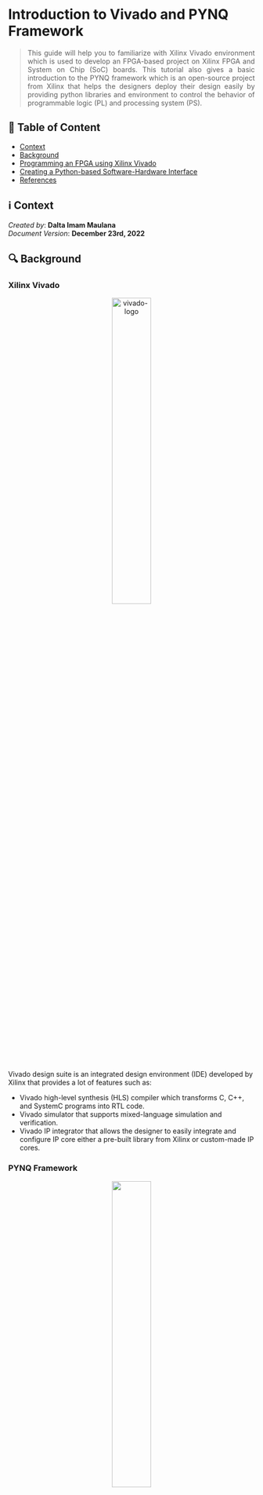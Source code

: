 # Introduction to Vivado and PYNQ Framework
> <div align="justify"> This guide will help you to familiarize with Xilinx Vivado environment which is used to develop an FPGA-based project on Xilinx FPGA and System on Chip (SoC) boards. This tutorial also gives a basic introduction to the PYNQ framework which is an open-source project from Xilinx that helps the designers deploy their design easily by providing python libraries and environment to control the behavior of programmable logic (PL) and processing system (PS). </div>



## :bookmark_tabs: Table of Content

* [Context](#information_source-context)
* [Background](#mag-background)
* [Programming an FPGA using Xilinx Vivado](#programming-an-fpga-using-xilinx-vivado)
* [Creating a Python-based Software-Hardware Interface](#creating-a-python-based-software-hardware-interface)
* [References](#book-references)



## :information_source: Context

*Created by*: **Dalta Imam Maulana**</br>
*Document Version*: **December 23rd, 2022**



## :mag: Background

### Xilinx Vivado
<p align="center">
    <img src="https://github.com/kaistseed/intro-to-xilinx-fpga/blob/ba2040c2c0f33598618073df356e9ae9206edcfd/01-intro-to-vivado-and-pynq/resources/vivado-logo.jpg" alt="vivado-logo" width="40%" />
</p>



Vivado design suite is an integrated design environment (IDE) developed by Xilinx that provides a lot of features such as:

* Vivado high-level synthesis (HLS) compiler which transforms C, C++, and SystemC programs into RTL code.
* Vivado simulator that supports mixed-language simulation and verification.
* Vivado IP integrator that allows the designer to easily integrate and configure IP core either a pre-built library from Xilinx or custom-made IP cores.



### PYNQ Framework
<p align="center">
    <img src="https://github.com/kaistseed/intro-to-xilinx-fpga/blob/ba2040c2c0f33598618073df356e9ae9206edcfd/01-intro-to-vivado-and-pynq/resources/pynq-logo.png" width="40%" />
</p>
PYNQ is an open-source framework from Xilinx that is designed for system designers, software developers, and hardware designers to easily use Xilinx platforms. With the support of Python language and libraries, designers can get the huge benefits of using programmable logic and microprocessors to build more interesting and powerful embedded systems. For now, the PYNQ framework can be used with Zynq, Zynq UltraScale+, Zynq RFSoC, and Alveo accelerator boards.



## Programming an FPGA using Xilinx Vivado

### Installing Vivado

To install Xilinx Vivado on your computer, first, you need to download the installer from the Xilinx website. You can download the software through this link: **https://www.xilinx.com/support/download.html** . On the download page, you can choose either the online installer or offline installer. If you choose an offline installer, then the downloaded software can be used in either Linux or Windows operating systems. 

<p align="center">
    <img src="https://github.com/kaistseed/intro-to-xilinx-fpga/blob/ba2040c2c0f33598618073df356e9ae9206edcfd/01-intro-to-vivado-and-pynq/resources/vivado-install.jpg" width="70%" />
</p>

During the installation process, you need to choose the `Vivado HL Webpack edition` since it doesn't require any license to use the software. If you are using an online installer, please make sure that you have around 40 GB of free space left on your computer since the installer will download a couple of files with a total size of around 35 GB.



### PYNQ Board Setup

In order to set up the PYNQ board, you need to prepare the following items:

* PYNQ Z1 board
* Computer with browser
* Ethernet cable
* Micro USB cable
* Micro SD with a minimum of 8 GB capacity

After preparing those items, the first thing to do is to download the correct PYNQ image file for the board from the following link                                                        **http://www.pynq.io/board.html**. For this tutorial, you will use the PYNQ Z1 board from Digilent. So, download the PYNQ image for the PYNQ Z1 board.

<p align="center">
    <img src="https://github.com/kaistseed/intro-to-xilinx-fpga/blob/ba2040c2c0f33598618073df356e9ae9206edcfd/01-intro-to-vivado-and-pynq/resources/pynq-download.jpg" width="70%" />
</p>

After downloading the PYNQ Image, flash the image into the SD card using an OS flasher tool such as `Balena Etcher`. You can download Balena Etcher software from **https://www.balena.io/etcher/**. After flashing the PYNQ image to an SD card, now you can try to connect the board to your computer by following the steps below:

<p align="center">
    <img src="https://github.com/kaistseed/intro-to-xilinx-fpga/blob/ba2040c2c0f33598618073df356e9ae9206edcfd/01-intro-to-vivado-and-pynq/resources/pynq-setup.jpg" width="50%" />
</p>

1.	Set the JP4 jumper to SD position by placing the jumper over the top two pins as in the figure above.
2.	If you use a micro USB cable to supply power to the board, place the JP5 jumper in a USB position. You can also power the board with a 12 V external power supply by configuring the JP5 jumper to REG position.
3.	Insert microSD card with PYNQ image to the micro SD card slot in the bottom of the board.
4.	Connect the micro USB cable to the board and computer.
5.	Connect the board to the network by using an ethernet cable. The connection can be done directly to the computer or via a network router.
6.	Turn on the board and check whether the board is operating correctly by looking at the LED indicator in the board. After turning on the board, RED LD13 LED will turn on immediately indicating that the board has power. Shortly after that, Yellow LD12 LED will also turn on to show up that the board is working correctly. After a minute, two BLUE LD4 & LD5 LED will start flashing to indicate that the system is now booted and ready to use.
7.	To access the PYNQ board via a direct connection, you must set the IP address of your computer to a static IP address in the range of 192.168.2.00 to 192.168.2.255 (except for 192.168.2.99 since it is used by the board).
8.	After setting the IP address, open the browser and enter `192.168.2.99` in the address bar.
9.	If the board is configured correctly, you will see a login screen with a password field in it. The username for the board is `xilinx` and the password is also `xilinx`.

For more detailed information about how the board and how to set up it, you can access the documentation at this link:                                                                 **https://pynq.readthedocs.io/en/latest/getting_started/pynq_z1_setup.html**.



### Implementing and Synthesizing a Design using Vivado

This guide will teach you how to build a basic Zynq system containing processing systems (PS) and programmable logic (PL). You will also learn how to make a simple memory-mapped interface that controls the programmable logic (PL) part connected to the onboard LED via Python program in the processing system (PS).

#### Create New Vivado Project 
First, open up Vivado application and create a new project.
1.	Click next on Create a New Project.
2.	Enter the name of your project, for example, led_chaser.
3.	Select RTL project and click next.
4.	If you already have Verilog source, you can add it in the add source window. Otherwise, just skip the process and click next.
5.	Add board constraint file by choosing pynq_z1.xdc file and make sure to check copy constrains files into project option.
6.	In the board selection section, choose PYNQ-Z1 board if it is available. Otherwise, you should download the PYNQ-Z1 board file and copy the board files folder to `<Xilinx installation directory>\Vivado\<version>\data\xhub\boards\XilinxBoardStore\boards\Xilinx\`                                         (**Note:** for older Vivado version, you can copy the board files to `<Xilinx installation directory>\Vivado\<version>\data\boards`).                                                                     You can find PYNQ-Z1 board files on **https://pynq.readthedocs.io/en/latest/overlay_design_methodology/board_settings.html**. You need to restart Vivado after copying the board file.

<p align="center">
    <img src="https://github.com/kaistseed/intro-to-xilinx-fpga/blob/ba2040c2c0f33598618073df356e9ae9206edcfd/01-intro-to-vivado-and-pynq/resources/pynq-board.png" width="70%" />
</p>

#### Create System Block Diagram
In this tutorial, you will create the system block diagram which control the onboard LED operation via pushbuttons as follows.

<p align="center">
    <img src="https://github.com/kaistseed/intro-to-xilinx-fpga/blob/ba2040c2c0f33598618073df356e9ae9206edcfd/01-intro-to-vivado-and-pynq/resources/led-chaser-bd.png" width="70%" />
</p>

In order to recreate the block diagram above in your Vivado project, you can follow the steps below:

1. Under the IP Integrator section on Flow Navigator, click on `Create Block Diagram`. You can change the name of the block diagram, but make sure to keep the directory location to `local to the project`.

2. A blank diagram window will appear on the right pane. In this blank diagram pane, you can add any kind of IP core provided by Xilinx or add your custom IP core.

3. To add IP core into the design, you can click `Add IP` button or by using (Ctrl + I) keyboard shortcut.

4. Add `ZYNQ Processing System IP` by entering zynq keyword on the search bar. 

5. After you add the ZYNQ IP core, you will see a green option window with `Run Block Automation` text in it. This block automation option will help you to connect the IP core in the design. But sometimes, the connection created by this automation process is not correct. So, make sure to recheck the connection after performing a block automation operation.

<p align="center">
    <img src="https://github.com/kaistseed/intro-to-xilinx-fpga/blob/ba2040c2c0f33598618073df356e9ae9206edcfd/01-intro-to-vivado-and-pynq/resources/block-automation.png" width="70%" />
</p>

6. After running block automation, some new wires and `external interfaces` such as `DDR` and `FIXED_IO` will appear in the design which corresponds to the board output pins.

7. The next step is to customize the `ZYNQ Processing System` core to meet the design requirement. For this project, you need to disable AXI ports that connect the processing system (PS) and programmable logic (PL) directly. You can disable those ports by double-clicking the ZYNQ IP core and click `PS-PL Configuration` section. In the PS-PL configuration, make sure to uncheck all of the available options.

<p align="center">
    <img src="https://github.com/kaistseed/intro-to-xilinx-fpga/blob/ba2040c2c0f33598618073df356e9ae9206edcfd/01-intro-to-vivado-and-pynq/resources/ps-pl-config.png" width="70%" />
</p>

8. After that, you need to enable some GPIO on the processing system (PS). To enable the GPIO, click on the `Peripheral I/O Pins` tab and check the `GPIO MIO` and `GPIO EMIO` option. You can also disable several unused ports such as flash and SPI ports.

<p align="center">
    <img src="https://github.com/kaistseed/intro-to-xilinx-fpga/blob/ba2040c2c0f33598618073df356e9ae9206edcfd/01-intro-to-vivado-and-pynq/resources/io-config.png" width="70%" />
</p>

9. The last configuration you need to take care of is the clock configuration. To configure the clock signal of the system, select the `Clock Configuration` option on the page navigator, and under `PL Fabric Clocks`, set `FCLK_CLK0` to 50 MHz frequency as shown in the figure below.

<p align="center">
    <img src="https://github.com/kaistseed/intro-to-xilinx-fpga/blob/ba2040c2c0f33598618073df356e9ae9206edcfd/01-intro-to-vivado-and-pynq/resources/clock-config.png" width="70%" />
</p>

10. After finish configuring the ZYNQ IP core parameter, click `OK` and Vivado will update the ZYNQ IP core block diagram and the ZYNQ block should look like the figure below.

<p align="center">
    <img src="https://github.com/kaistseed/intro-to-xilinx-fpga/blob/ba2040c2c0f33598618073df356e9ae9206edcfd/01-intro-to-vivado-and-pynq/resources/zynq-ip.png" width="40%" />
</p>



#### Create LED Controller using Verilog

In this project, you need to create two modules using Verilog which are clock divider module and LED controller module. To create a new module, go to `PROJECT MANAGER`, select `Add Sources`, click `Add or Create Design Sources`, and then select `Create File`option. After naming the file, click `Finish`button, and then `Define Module`window will show up. Just skip this part by clicking `OK`button, since it's faster to type the Verilog code by yourself.

##### Clock Divider Module

For clock divider module, you will be given a sample Verilog code as below:

```verilog
module clock_div
    // Declare module ports
    (
        // Input ports
        input wire I_CLK, I_RSTN,
        // Output port
        output wire O_CLK
    );

    // Declare register
    reg [31:0] r_counter;

    // Logic for performing 1 to 1 million clock divider
    always @(posedge I_CLK) 
    begin
        if (!I_RSTN)
        begin
            r_counter <= 32'd0;
        end
        else
        begin
            if (r_counter == 32'd1000000)
            begin
                r_counter <= 32'd0;
            end
            else
            begin
                r_counter <= r_counter + 1;
            end
        end
    end

    // Assign value to output port
    assign O_CLK = (r_counter == 32'd1000000);
    
endmodule
```

Add the code into your Verilog file and save it. You can simulate the clock divider module if you want using any kind of RTL simulators such as `ModelSim` or `IVerilog`. After checking the functionality of the module, you can integrate the module into the existing block diagram by following the steps below:

1. Right-click on the block diagram editor window and click `Add Module`option. After that, select your clock divider module and your clock divider block will appear in the block diagram editor.

2. After placing clock divider block, you can use the `Block Design Automation`option to automate the connection creation process between ZYNQ Processing System and clock divider module.




##### LED Controller Module

To control LED behavior, you need to make another module that will control the LED movement by using clock divider output and it can go either in the left direction, the right direction, or stop depend on control signals:

- `Stop signal` will come from ZYNQ Processing System (PS). This signal is controlled through Python.

- `Left signal` will come from the button connected to the programmable logic (PL).

- `Right signal` will come from another button connected to the programmable logic (PL).

To create the module, you can follow the same steps when you are making the clock divider module. For this module, you will be given a skeleton code for the module and **you need to write the main logic for controlling the LED behavior**. You can use the skeleton code below:

```verilog
`timescale 1ns / 1ps
module led_control
    // Declare module ports
    (
        // Input ports
        input wire I_CLK, I_RSTN,
        input wire I_STOP,
        input wire I_GO_LEFT,
        input wire I_GO_RIGHT,

        // Output port
        output wire [3:0] O_LED_CTRL
    );

    // Write the LED control logic here

endmodule
```

After making sure that the module operates correctly, add the LED controller module to the block diagram by doing the same steps as you did when you added clock divider module to the block diagram. You can check the video to see how the led controller works.

When you are creating the connection to this module, you will encounter a problem since the input pin on the LED controller module is 1-bit wide whereas the buttons signal is a 4-bit wide vector, and the GPIO out from the ZYNQ Processing System (PS) is a 64-bit wide vector. To solve this problem, Xilinx provides `Slice` IP core to slice/demultiplexing input signals. To add `Slice` IP core, go to `Add IP` window and search for `Slice`.  You need three Slice IP core with a different configuration. 

The configuration of each Slice IP core can be seen below:

- For ZYNQ Processing System (PS) GPIO slicer, set slicer input width `Din Width` to 64 bits, `Din From` and `Din Down To` value to 2. This configuration makes the slicer take 64-bit input data and only put the third-bit value to the output port.

- For the first button slicer, add another Slice IP and configure it to receive 4 bits of data and slice the input data from 0 down to 0.

- For the second button slicer, add another Slice IP and configure it to also receive 4 bits of data and slice the input data from 1 down to 1.

Before connecting the slicer module with another module, you need to enable the interface to board peripheral such as buttons and LEDs, so that programmable logic (PL) can receive and send data to those peripheral. To enable the interface, you can follow the steps below:

1. Open the pynq_z1.xdc file (you can find it under `Sources` -> `Constraints`)

2. Uncomment the set of lines related to the LEDs and buttons. After configuring the constraint file, your XDC file should look like the figure below.

<p align="center">
    <img src="https://github.com/kaistseed/intro-to-xilinx-fpga/blob/ba2040c2c0f33598618073df356e9ae9206edcfd/01-intro-to-vivado-and-pynq/resources/pynq-constraint.png" width="70%" />
</p>

3. After that, go back to the block diagram window and do `Right Click`and select `Create Port` option. Selecting `Create Port` option will bring up new windows to create input and output ports to programmable logic (PL). For this project, create an input port for the buttons and output ports for the LEDs. The configuration of each port can be seen below:
   - Create output port with Port name set to `led`, Direction set to `Output`, and check `Create vector` option with the value from 3 to 0.
   - Create input port with Port name set to `btn`, Direction set to `Input`, and check `Create vector` option with the value from 3 to 0.

<p align="center">
    <img src="https://github.com/kaistseed/intro-to-xilinx-fpga/blob/ba2040c2c0f33598618073df356e9ae9206edcfd/01-intro-to-vivado-and-pynq/resources/create-port.png" width="40%" />
</p>

4. The last step is to create connections between each module and external port interfaces. When completed, your block diagram should look similar to the block diagram in the figure below.

<p align="center">
    <img src="https://github.com/kaistseed/intro-to-xilinx-fpga/blob/ba2040c2c0f33598618073df356e9ae9206edcfd/01-intro-to-vivado-and-pynq/resources/final-bd.png" width="70%" />
</p>



#### Generate Output Bitstream

After creating the block diagram, you need to generate an output bitstream file to run the design on the PYNQ board. To generate an output bitstream file, you can follow the steps below:

1. Click on the `Optimize Routing` button at the top of the diagram window (right angle wire with reload symbol). This process will clean up your block diagram layout.

2. Click on the `Validate Design` button at the top of the diagram window (a square with a checkmark symbol). This process will perform a sanity check of your system and flag any potential problems in the design such as unconnected wires, incompatible pins, etc. For this specific project, if you get a warning related to the reset signal, you can ignore it. But, if there are any other warnings after design validation, you need to fix the problem in the design.

3. After validating the design, under the `Sources` menu, right-click on the block diagram file (file with .bd extension), and click on `Create HDL Wrapper option`. For the sake of simplicity, let Vivado manage and automatically update the design. The `Create HDL Wrapper` process will create a high-level Verilog file that represents your block diagram.

4. If there are no errors, you can proceed to generate bitstream process by clicking `Generate Bitstream` option under Program and Debug menu in Flow navigator. Choosing `Generate Bitstream` option will start the whole build process from module synthesizing process up to generating output bitstream product. This process may take a couple of minutes depending on your computer and design complexity. Errors may appear during this process. So, pay attention to it and try to fix the error if there is an error in your design.

5. When the build is complete, you need to export the bitstream file by choosing `Export Bitstream File` option under the `Export` option under `File` menu. Make sure that your block diagram window is open before exporting the block diagram. Otherwise, the `Export Bitstream File` option will not show up. Make sure to name the `bitstream file (file with .bit extension)` with the block design name (by default it is design_1). Otherwise, an error message will appear when you are trying to load the design into PYNQ board.

<p align="center">
    <img src="https://github.com/kaistseed/intro-to-xilinx-fpga/blob/ba2040c2c0f33598618073df356e9ae9206edcfd/01-intro-to-vivado-and-pynq/resources/bd-name.png" width="80%" />
</p>

6. If you encounter any error during exporting process such as `Too many positional options when parsing` (**you can look for the error message in tcl console**), copy the `write_bd_tcl` line in tcl console, add double quotes (") symbol before and after your folder path, and run the command again using tcl console.



## Creating a Python-based Software-Hardware Interface
### Uploading Design from PC to PYNQ Board

To run the design on the PYNQ board, first, you need to upload the bitstream and tcl file into the PYNQ board. You can upload the files to the board by following the steps below:

1. Open PYNQ board Jupyter Notebook by entering 192.168.2.99 in the host computer browser address bar. If you can’t access PYNQ board Jupyter Notebook, please refer to `PYNQ Board Setup`section.

2. Create a new folder called `project` by clicking `New` button in the Jupyter Notebook interface.

3. If you want, you can create another folder inside project folder which is designated for each project you create. In this case `led_chaser` folder.

4. Upload project bitstream into `led_chaser` folder by clicking `Upload` button beside New button in Jupyter Notebook. 

5. Upload `.hwh` file and `.tcl` file into `led_chaser` folder. You can find those files in `<project_name>\<project_name>.srcs\sources_1\bd\<block_design_name>\hw_handoff`

<p align="center">
    <img src="https://github.com/kaistseed/intro-to-xilinx-fpga/blob/ba2040c2c0f33598618073df356e9ae9206edcfd/01-intro-to-vivado-and-pynq/resources/upload-files.png" width="80%" />
</p>



### Creating Python Interface

To control the programmable logic (PL) operation, you need to create a software-hardware interface based on Python. You can do this by creating a `python3 notebook` inside the `led_chaser` folder, put the following code into the notebook and run them in sequence.

The first code chunks you need to run are written below. This code imports libraries such as Overlay, GPIO, and Clocks library which are provided by the PYNQ framework. `Overlay` library is used to load the bitstream file that is generated by the Vivado application. `GPIO`library can be used to write or read the value from GPIO ports, and you can use `Clocks` library to change or modify clock frequency of the programmable logic (PL).

```python
# Import library
from pynq import Overlay
from pynq import GPIO
from pynq import Clocks

# Import overlay
ol = Overlay("./design_1.bit")
```

Next, you need to establish an interface between the Python program and GPIO pins by using the `GPIO` library. In the code below, GPIO pin 2 is set as an 'out' pin since GPIO pin 2 is used to send a stop signal to the LED controller module. You can write a value to the GPIO pin by using the write method. In this code, the stop signal is set to 0. `If you want to send a stop signal, call the write method and write "1" to the stop pin`.

```python
# Set stop GPIO
stop = GPIO(GPIO.get_gpio_pin(2),'out')

# Set stop value
stop.write(0)
```

Finally, you can change the frequency of programmable logic (PL) clocks from Python by using `Clocks` library. This library gives you the capability to perform debugging at some level without having to rebuild the bitstream.  

```python
# Change clock frequency
Clocks.fclk0_mhz = 10
print(f"FCLK0: {Clocks.fclk0_mhz:.6f} MHZ")
```



## :book: References

- *PYNQ main website*, February 2021. Available: [**http://www.pynq.io/**](http://www.pynq.io/)

- *PYNQ-Z1 documentation*, February 2021. Available: [**https://pynq.readthedocs.io/en/v2.6.1/getting_started/pynq_z1_setup.html**](https://pynq.readthedocs.io/en/v2.6.1/getting_started/pynq_z1_setup.html) -
- *PYNQ example of controlling IP via GPIO*, February 2021. Available: [h**ttps://www.youtube.com/watch?v=UBsCNPWudww&ab_channel=MohammadS.Sadri**](https://www.youtube.com/watch?v=UBsCNPWudww&ab_channel=MohammadS.Sadri)
